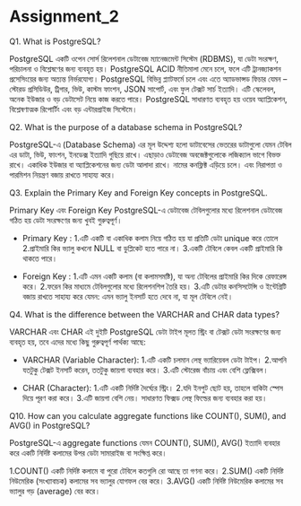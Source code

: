 # Assignment_2


Q1. What is PostgreSQL?

PostgreSQL একটি ওপেন সোর্স রিলেশনাল ডেটাবেজ ম্যানেজমেন্ট সিস্টেম (RDBMS), যা ডেটা সংরক্ষণ, পরিচালনা ও বিশ্লেষণের জন্য ব্যবহৃত হয়। PostgreSQL ACID নীতিমালা মেনে চলে, ফলে এটি ট্রানজ্যাকশন প্রসেসিংয়ের জন্য অত্যন্ত নির্ভরযোগ্য। PostgreSQL বিভিন্ন প্ল্যাটফর্মে চলে এবং এতে অ্যাডভান্সড ফিচার যেমন – স্টোরড প্রসিডিউর, ট্রিগার, ভিউ, কাস্টম ফাংশন, JSON সাপোর্ট, এবং ফুল টেক্সট সার্চ ইত্যাদি। এটি স্কেলেবল, অনেক ইউজার ও বড় ডেটাসেট নিয়ে কাজ করতে পারে। PostgreSQL সাধারণত ব্যবহৃত হয় ওয়েব অ্যাপ্লিকেশন, বিশ্লেষণাত্মক রিপোর্টিং এবং বড় এন্টারপ্রাইজ সিস্টেমে।


Q2. What is the purpose of a database schema in PostgreSQL?

PostgreSQL-এ (Database Schema) এর মূল উদ্দেশ্য হলো ডাটাবেসের ভেতরের ডাটাগুলো যেমন  টেবিল এর ডাটা, ভিউ, ফাংশন, ইনডেক্স ইত্যাদি গুছিয়ে রাখে। এছাড়াও ডেটাবেজ অবজেক্টগুলোকে লজিক্যাল ভাগে বিভক্ত রাখে। একাধিক ইউজার বা অ্যাপ্লিকেশনের জন্য ডেটা আলাদা রাখে। নামের কনফ্লিক্ট এড়িয়ে চলে। এবং নিরাপত্তা ও পারমিশন নিয়ন্ত্রণ বজায় রাখতে সাহায্য করে।


Q3. Explain the Primary Key and Foreign Key concepts in PostgreSQL.

Primary Key এবং Foreign Key PostgreSQL-এ ডেটাবেজ টেবিলগুলোর মধ্যে রিলেশনাল ডেটাবেজ গঠিত হয় ডেটা সংরক্ষণের জন্য খুবই গুরুত্বপূর্ণ।

* Primary Key :
1.এটি একটি বা একাধিক কলাম নিয়ে গঠিত হয় যা প্রতিটি ডেটা unique করে তোলে 
2.প্রাইমারি কির ভ্যালু কখনো NULL বা ডুপ্লিকেট হতে পারে না।
3.একটি টেবিলে কেবল একটি প্রাইমারি কি থাকতে পারে।

* Foreign Key :
1.এটি এমন একটি কলাম (বা কলামসমষ্টি), যা অন্য টেবিলের প্রাইমারি কির দিকে রেফারেন্স করে।
2.ফরেন কির মাধ্যমে টেবিলগুলোর মধ্যে রিলেশনশিপ তৈরি হয়।
3.এটি ডেটার কনসিসটেন্সি ও ইন্টেগ্রিটি বজায় রাখতে সাহায্য করে যেমন: এমন ভ্যালু ইনসার্ট হতে দেবে না, যা মূল টেবিলে নেই।


Q4. What is the difference between the VARCHAR and CHAR data types?

VARCHAR এবং CHAR এই দুইটি PostgreSQL ডেটা টাইপ মূলত স্ট্রিং বা টেক্সট ডেটা সংরক্ষণের জন্য ব্যবহৃত হয়, তবে এদের মধ্যে কিছু গুরুত্বপূর্ণ পার্থক্য আছে:

* VARCHAR (Variable Character):
1.এটি একটি চলমান লেন্থ ভ্যারিয়েবল ডেটা টাইপ।
2.আপনি যতটুকু টেক্সট ইনসার্ট করেন, ততটুকু জায়গা ব্যবহার করে।
3.এটি স্টোরেজ বাঁচায় এবং বেশি ফ্লেক্সিবল।

* CHAR (Character):
1.এটি একটি নির্দিষ্ট দৈর্ঘ্যের স্ট্রিং।
2.যদি ইনপুট ছোট হয়, তাহলে বাকিটা স্পেস দিয়ে পূরণ করা করে।
3.এটি জায়গা বেশি নেয়। সাধারণত ফিক্সড লেন্থ ফিল্ডের জন্য ব্যবহার করা হয়।


Q10. How can you calculate aggregate functions like COUNT(), SUM(), and AVG() in PostgreSQL?

PostgreSQL-এ aggregate functions যেমন COUNT(), SUM(), AVG() ইত্যাদি ব্যবহার করে একটি নির্দিষ্ট কলামের উপর ডেটা সামারাইজ বা সংক্ষিপ্ত করে।

1.COUNT() একটি নির্দিষ্ট কলামে বা পুরো টেবিলে কতগুলি রো আছে তা গণনা করে।
2.SUM() একটি নির্দিষ্ট নিউমেরিক (সংখ্যাবাচক) কলামের সব ভ্যালুর যোগফল বের করে।
3.AVG() একটি নির্দিষ্ট নিউমেরিক কলামের সব ভ্যালুর গড় (average) বের করে।


